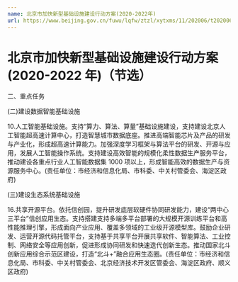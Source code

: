 ```yaml
---
name: 北京市加快新型基础设施建设行动方案(2020-2022年)
url: https://www.beijing.gov.cn/fuwu/lqfw/ztzl/xytxms/11/202006/t20200610_1921186.html
---
```


# 北京市加快新型基础设施建设行动方案(2020-2022 年)（节选）

二、重点任务

(二)建设数据智能基础设施

10.人工智能基础设施。支持“算力、算法、算量”基础设施建设，支持建设北京人工智能超高速计算中心，打造智慧城市数据底座。推进高端智能芯片及产品的研发与产业化，形成超高速计算能力。加强深度学习框架与算法平台的研发、开源与应用，发展人工智能操作系统。支持建设高效智能的规模化柔性数据生产服务平台，推动建设各重点行业人工智能数据集 1000 项以上，形成智能高效的数据生产与资源服务中心。(责任单位：市经济和信息化局、市科委、中关村管委会、海淀区政府)

(三)建设生态系统基础设施

16.共享开源平台。依托信创园，提升研发底层软硬件协同研发能力，建设“两中心三平台”信创应用生态。支持搭建支持多端多平台部署的大规模开源训练平台和高性能推理引擎，形成面向产业应用、覆盖多领域的工业级开源模型库。鼓励企业研发、运营开源代码托管平台，支持基于共享平台开展共享软件、智能算法、工业控制、网络安全等应用创新，促进形成协同研发和快速迭代创新生态。推动国家北斗创新应用综合示范区建设，打造“北斗+”融合应用生态圈。(责任单位：市经济和信息化局、市科委、中关村管委会、北京经济技术开发区管委会、海淀区政府、顺义区政府)

